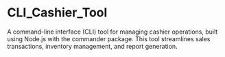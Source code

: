 # CLI_Cashier_Tool
A command-line interface (CLI) tool for managing cashier operations, built using Node.js with the commander package. This tool streamlines sales transactions, inventory management, and report generation.
